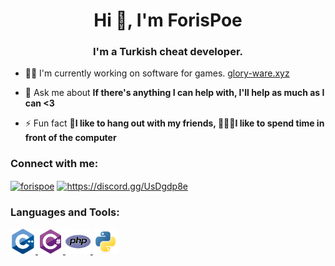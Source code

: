 <h1 align="center">Hi 👋, I'm ForisPoe</h1>
<h3 align="center">I'm a Turkish cheat developer.</h3>

- 👨‍💻 I'm currently working on software for games. [glory-ware.xyz](https://glory-ware.xyz/)

- 💬 Ask me about **If there's anything I can help with, I'll help as much as I can <3**

- ⚡ Fun fact **👥I like to hang out with my friends, 🧑🏼‍💻I like to spend time in front of the computer**

<h3 align="left">Connect with me:</h3>
<p align="left">
<a href="https://www.youtube.com/channel/UCue-_LUzP4u5qKm3gPD8tZQ" target="blank"><img align="center" src="https://raw.githubusercontent.com/rahuldkjain/github-profile-readme-generator/master/src/images/icons/Social/youtube.svg" alt="forispoe" height="30" width="40" /></a>
<a href="https://discord.gg/UsDgdp8e" target="blank"><img align="center" src="https://raw.githubusercontent.com/rahuldkjain/github-profile-readme-generator/master/src/images/icons/Social/discord.svg" alt="https://discord.gg/UsDgdp8e" height="30" width="40" /></a>
</p>

<h3 align="left">Languages and Tools:</h3>
<p align="left"> <a href="https://www.w3schools.com/cpp/" target="_blank"> <img src="https://raw.githubusercontent.com/devicons/devicon/master/icons/cplusplus/cplusplus-original.svg" alt="cplusplus" width="40" height="40"/> </a> <a href="https://www.w3schools.com/cs/" target="_blank"> <img src="https://raw.githubusercontent.com/devicons/devicon/master/icons/csharp/csharp-original.svg" alt="csharp" width="40" height="40"/> </a> <a href="https://www.php.net" target="_blank"> <img src="https://raw.githubusercontent.com/devicons/devicon/master/icons/php/php-original.svg" alt="php" width="40" height="40"/> </a> <a href="https://www.python.org" target="_blank"> <img src="https://raw.githubusercontent.com/devicons/devicon/master/icons/python/python-original.svg" alt="python" width="40" height="40"/> </a> </p>
